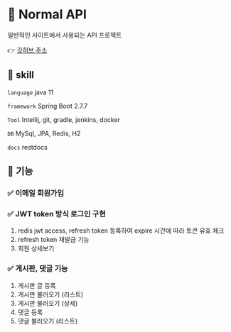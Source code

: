 # 📗 Normal API

일반적인 사이트에서 사용되는 API 프로젝트

👉 [깃허브 주소](https://github.com/juno-choi/normal-api)

## 📄 skill

`language` java 11

`framework` Spring Boot 2.7.7

`Tool` Intellij, git, gradle, jenkins, docker

`DB` MySql, JPA, Redis, H2

`docs` restdocs

## 📄 기능

### ✅ 이메일 회원가입

### ✅ JWT token 방식 로그인 구현

1. redis jwt access, refresh token 등록하여 expire 시간에 따라 토큰 유효 체크
2. refresh token 재발급 기능
3. 회원 상세보기

### ✅ 게시판, 댓글 기능

1. 게시판 글 등록
2. 게시판 불러오기 (리스트)
3. 게시판 불러오기 (상세)
4. 댓글 등록
4. 댓글 불러오기 (리스트)
